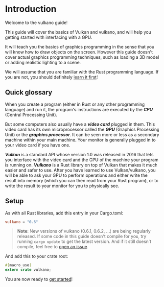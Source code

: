 # Introduction

Welcome to the vulkano guide!

This guide will cover the basics of Vulkan and vulkano, and will help you getting started with
interfacing with a GPU.

It will teach you the basics of graphics programming in the sense that you will know how
to draw objects on the screen. However this guide doesn't cover actual graphics programming
techniques, such as loading a 3D model or adding realistic lighting to a scene.

We will assume that you are familiar with the Rust programming language. If you are not,
you should definitely [learn it first](https://www.rust-lang.org/documentation.html)!

## Quick glossary

When you create a program (either in Rust or any other programming language) and run it, the
program's instructions are executed by the ***CPU*** (Central Processing Unit).

But some computers also usually have a ***video card*** plugged in them. This video card has its
own microprocessor called the ***GPU*** (Graphics Processing Unit) or the ***graphics processor***.
It can be seen more or less as a secondary machine within your main machine. Your monitor is
generally plugged in to your video card if you have one.

***Vulkan*** is a standard API whose version 1.0 was released in 2016 that lets you interface with
the video card and the GPU of the machine your program is running on. ***Vulkano*** is a Rust
library on top of Vulkan that makes it much easier and safer to use. After you have learned to
use Vulkan/vulkano, you will be able to ask your GPU to perform operations and either write the
result into memory (which you can then read from your Rust program), or to write the result to your
monitor for you to physically see.

## Setup

As with all Rust libraries, add this entry in your Cargo.toml:

```toml
vulkano = "0.6"
```

> **Note**: New versions of vulkano (0.6.1, 0.6.2, ...) are being regularly released. If some
> code in this guide doesn't compile for you, try running `cargo update` to get the latest version.
> And if it still doesn't compile, feel free to
> [open an issue](https://github.com/vulkano-rs/vulkano-www/issues).

And add this to your crate root:

```rust
#[macro_use]
extern crate vulkano;
```

You are now ready to [get started](/guide/initialization)!
